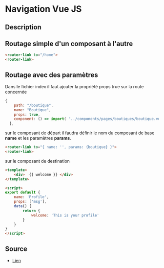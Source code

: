 # Navigation Vue JS

## Description

## Routage simple d'un composant à l'autre

```html
<router-link to="/home">
<router-link>
```

## Routage avec des paramètres

Dans le fichier index il faut ajouter la propriété props true sur la route concernée

```js
{ 
    path: "/boutique", 
    name: "Boutique", 
    props: true,
    component: () => import( "../components/pages/boutiques/boutique.vue")
  },
```

sur le composant de départ il faudra définir le nom du composant de base **name** et les paramètres **params**.

```html
<router-link to="{ name: '', params: {boutique} }">
<router-link>
```

sur le composant de destination 

```html
<template>
    <div>  {{ welcome }} </div>
</template>

<script>
export default {
    name: 'Profile',
    props: ['msg'],
    data() {
        return {
            welcome: 'This is your profile'
        }
    }
}
</script>

```

## Source 

* [Lien](https://dev.to/aligoren/passing-data-to-a-router-link-in-vuejs-2cb0)


